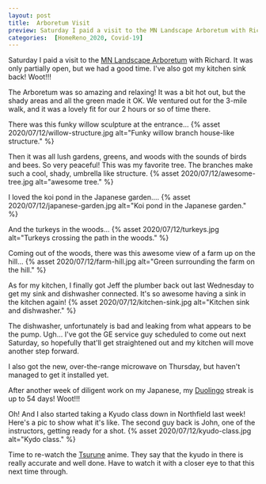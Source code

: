 ```yaml
---
layout: post
title:  Arboretum Visit
preview: Saturday I paid a visit to the MN Landscape Arboretum with Richard. It was only partially open, but we had a good time. I've also got my kitchen sink back! Woot!!!
categories:  [HomeReno_2020, Covid-19]
---
```


Saturday I paid a visit to the [MN Landscape Arboretum](http://arb.umn.edu/) with Richard. It was only partially open, but we had a good time. I've also got my kitchen sink back! Woot!!!

The Arboretum was so amazing and relaxing! It was a bit hot out, but the shady areas and all the green made it OK. We ventured out for the 3-mile walk, and it was a lovely fit for our 2 hours or so of time there.

There was this funky willow sculpture at the entrance...
{% asset 2020/07/12/willow-structure.jpg alt="Funky willow branch house-like structure." %}

Then it was all lush gardens, greens, and woods with the sounds of birds and bees. So very peaceful! This was my favorite tree. The branches make such a cool, shady, umbrella like structure.
{% asset 2020/07/12/awesome-tree.jpg alt="awesome tree." %}

I loved the koi pond in the Japanese garden....
{% asset 2020/07/12/japanese-garden.jpg alt="Koi pond in the Japanese garden." %}

And the turkeys in the woods...
{% asset 2020/07/12/turkeys.jpg alt="Turkeys crossing the path in the woods." %}

Coming out of the woods, there was this awesome view of a farm up on the hill...
{% asset 2020/07/12/farm-hill.jpg alt="Green surrounding the farm on the hill." %}

As for my kitchen, I finally got Jeff the plumber back out last Wednesday to get my sink and dishwasher connected. It's so awesome having a sink in the kitchen again!
{% asset 2020/07/12/kitchen-sink.jpg alt="Kitchen sink and dishwasher." %}

The dishwasher, unfortunately is bad and leaking from what appears to be the pump. Ugh... I've got the GE service guy scheduled to come out next Saturday, so hopefully that'll get straightened out and my kitchen will move another step forward. 

I also got the new, over-the-range microwave on Thursday, but haven't managed to get it installed yet. 

After another week of diligent work on my Japanese, my [Duolingo](https://invite.duolingo.com/BDHTZTB5CWWKT2DE3AFSPYWA3Q) streak is up to 54 days! Woot!!! 

Oh! And I also started taking a Kyudo class down in Northfield last week! Here's a pic to show what it's like. The second guy back is John, one of the instructors, getting ready for a shot.
{% asset 2020/07/12/kyudo-class.jpg alt="Kydo class." %}

Time to re-watch the [Tsurune](/vizmedia/tsurune) anime. They say that the kyudo in there is really accurate and well done. Have to watch it with a closer eye to that this next time through.



